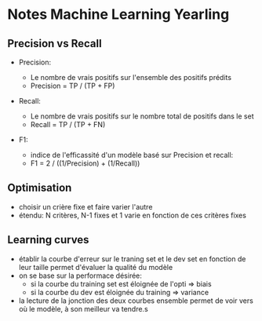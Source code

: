 # Notes Machine Learning Yearling

## Precision vs Recall

- Precision:

  - Le nombre de vrais positifs sur l'ensemble des positifs prédits
  - Precision = TP / (TP + FP)

- Recall:

  - Le nombre de vrais positifs sur le nombre total de positifs dans le set
  - Recall = TP / (TP + FN)

- F1:

  - indice de l'efficassité d'un modèle basé sur Precision et recall:
  - F1 = 2 / ((1/Precision) + (1/Recall))

## Optimisation

- choisir un crière fixe et faire varier l'autre
- étendu: N critères, N-1 fixes et 1 varie en fonction de ces critères fixes

## Learning curves

- établir la courbe d'erreur sur le traning set et le dev set en fonction de leur taille permet d'évaluer la qualité du modèle
- on se base sur la performace désirée:
  - si la courbe du training set est éloignée de l'opti => biais
  - si la courbe du dev est éloignée du training => variance
- la lecture de la jonction des deux courbes ensemble permet de voir vers où le modèle, à son meilleur va tendre.s
